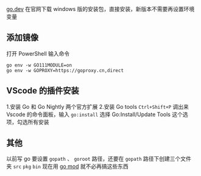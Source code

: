 [go.dev](https://link.zhihu.com/?target=https%3A//go.dev/dl/) 在官网下载 windows 版的安装包，直接安装，新版本不需要再设置环境变量
## 添加镜像
打开 PowerShell 输入命令
```text
go env -w GO111MODULE=on
go env -w GOPROXY=https://goproxy.cn,direct 
```

## VScode 的插件安装
1.安装 Go 和 Go Nightly 两个官方扩展
2.安装 Go tools
`Ctrl+Shift+P` 调出来 Vscode 的命令面板，输入 `go:install`
选择 Go:Install/Update Tools 这个选项，勾选所有安装


## 其他
以前写 go 要设置 `gopath` 、 `goroot` 路径，还要在 `gopath` 路径下创建三个文件夹 `src` `pkg` `bin`
现在用 [go mod](https://www.zhihu.com/search?q=go%20mod&search_source=Entity&hybrid_search_source=Entity&hybrid_search_extra=%7B%22sourceType%22%3A%22article%22%2C%22sourceId%22%3A%22626354347%22%7D) 就不必再搞这些东西